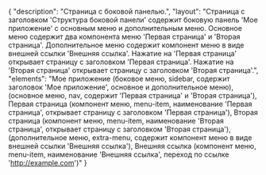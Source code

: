 {
"description": "Страница с боковой панелью.",
"layout": "Страница с заголовком 'Структура боковой панели' содержит боковую панель  'Мое приложение' с основным меню и дополнительным меню. Основное меню содержит два компонента меню 'Первая страница' и 'Вторая страница'. Дополнительное меню содержит компонент меню в виде внешней ссылки 'Внешняя ссылка'.
Нажатие на 'Первая страница' открывает страницу с заголовком 'Первая страница'.
Нажатие на 'Вторая страница' открывает страницу с заголовком 'Вторая страница'.",
"elements": "Мое приложение (боковое меню, sidebar, содержит заголовок 'Мое приложение', основное и дополнительное меню),
(основное меню, nav, содержит 'Первая страница' и 'Вторая страница'),
Первая страница (компонент меню, menu-item, наименование 'Первая страница', открывает страницу с заголовком 'Первая страница'),
Вторая страница (компонент меню, menu-item, наименование 'Вторая страница', открывает страницу с заголовком 'Вторая страница'),
(дополнительное меню, extra-menu, содержит компонент меню в виде внешней ссылки 'Внешняя ссылка'),
Внешняя ссылка (компонент меню, menu-item, наименование 'Внешняя ссылка', переход по ссылке 'http://example.com')"
}